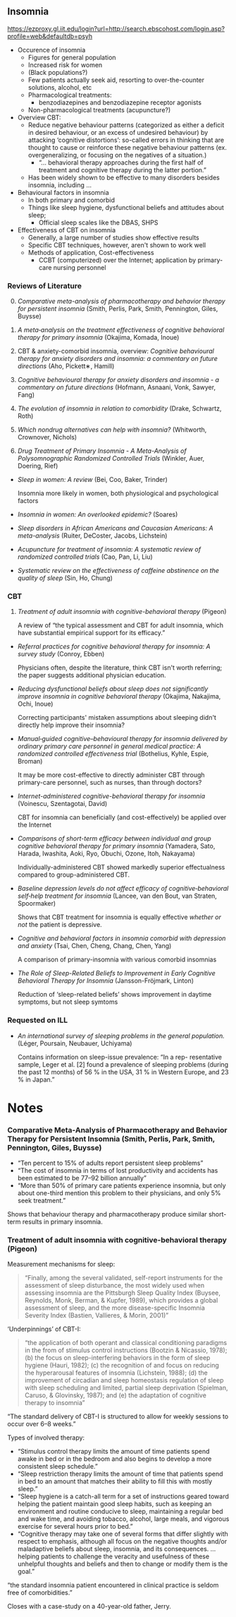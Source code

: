 Insomnia
--------
https://ezproxy.gl.iit.edu/login?url=http://search.ebscohost.com/login.asp?profile=web&defaultdb=psyh

 - Occurence of insomnia
    - Figures for general population
    - Increased risk for women
    - (Black populations?)
    - Few patients actually seek aid, resorting to over-the-counter solutions, alcohol, etc
    - Pharmacological treatments:
       - benzodiazepines and benzodiazepine receptor agonists
    - Non-pharmacological treatments (acupuncture?)
 - Overview CBT:
    - Reduce negative behaviour patterns (categorized as either a deficit in desired behaviour, or
      an excess of undesired behaviour) by attacking ‘cognitive distortions’: so-called errors in
      thinking that are thought to cause or reinforce these negative behaviour patterns (ex.
      overgeneralizing, or focusing on the negatives of a situation.)
       - “... behavioral therapy approaches during the first half of treatment and cognitive therapy
         during the latter portion.”
    - Has been widely shown to be effective to many disorders besides insomnia, including ...
 - Behavioural factors in insomnia
    - In both primary and comorbid
    - Things like sleep hygiene, dysfunctional beliefs and attitudes about sleep;
       - Official sleep scales like the DBAS, SHPS
 - Effectiveness of CBT on insomnia
    - Generally, a large number of studies show effective results
    - Specific CBT techniques, however, aren't shown to work well
    - Methods of application, Cost-effectiveness
       - CCBT (computerized) over the Internet; application by primary-care nursing personnel


### Reviews of Literature
0. *Comparative meta-analysis of pharmacotherapy and behavior therapy for persistent insomnia* (Smith, Perlis, Park, Smith, Pennington, Giles, Buysse)

1. *A meta‐analysis on the treatment effectiveness of cognitive behavioral therapy for primary
   insomnia* (Okajima, Komada, Inoue)

2. CBT & anxiety-comorbid insomnia, overview: *Cognitive behavioural therapy for anxiety disorders
   and insomnia: a commentary on future directions* (Aho, Pickett∗, Hamill)

3. *Cognitive behavioural therapy for anxiety disorders and insomnia - a commentary on future
   directions* (Hofmann, Asnaani, Vonk, Sawyer, Fang)

4. *The evolution of insomnia in relation to comorbidity* (Drake, Schwartz, Roth)

5. *Which nondrug alternatives can help with insomnia?* (Whitworth, Crownover, Nichols)

6. *Drug Treatment of Primary Insomnia - A Meta-Analysis of Polysomnographic Randomized Controlled
   Trials* (Winkler, Auer, Doering, Rief)

 - *Sleep in women: A review* (Bei, Coo, Baker, Trinder)

   Insomnia more likely in women, both physiological and psychological factors

 - *Insomnia in women: An overlooked epidemic?* (Soares)

 - *Sleep disorders in African Americans and Caucasian Americans: A meta-analysis* (Ruiter,
   DeCoster, Jacobs, Lichstein)

 - *Acupuncture for treatment of insomnia: A systematic review of randomized controlled trials*
   (Cao, Pan, Li, Liu)

 - *Systematic review on the effectiveness of caffeine abstinence on the quality of sleep* (Sin, Ho,
   Chung)

### CBT

1. *Treatment of adult insomnia with cognitive-behavioral therapy* (Pigeon)

   A review of “the typical assessment and CBT for adult insomnia, which have substantial empirical
   support for its efficacy.”

 - *Referral practices for cognitive behavioral therapy for insomnia: A survey study* (Conroy,
       Ebben)

   Physicians often, despite the literature, think CBT isn't worth referring; the paper suggests
   additional physician education.

 - *Reducing dysfunctional beliefs about sleep does not significantly improve insomnia in cognitive
   behavioral therapy* (Okajima, Nakajima, Ochi, Inoue)

   Correcting participants' mistaken assumptions about sleeping didn't directly help improve their
   insomnia?

 - *Manual‐guided cognitive–behavioural therapy for insomnia delivered by ordinary primary care
   personnel in general medical practice: A randomized controlled effectiveness trial* (Bothelius,
   Kyhle, Espie, Broman)

   It may be more cost-effective to directly administer CBT through primary-care personnel, such as
   nurses, than through doctors?

 - *Internet-administered cognitive-behavioral therapy for insomnia* (Voinescu, Szentagotai, David)

   CBT for insomnia can beneficially (and cost-effectively) be applied over the Internet

 - *Comparisons of short-term efficacy between individual and group cognitive behavioral therapy for
   primary insomnia* (Yamadera, Sato, Harada, Iwashita, Aoki, Ryo, Obuchi, Ozone, Itoh, Nakayama)

   Individually-administered CBT showed markedly superior effectualness compared to
   group-administered CBT.

 - *Baseline depression levels do not affect efficacy of cognitive‐behavioral self‐help treatment
   for insomnia* (Lancee, van den Bout, van Straten, Spoormaker)

   Shows that CBT treatment for insomnia is equally effective *whether or not* the patient is
   depressive.

 - *Cognitive and behavioral factors in insomnia comorbid with depression and anxiety* (Tsai, Chen,
   Cheng, Chang, Chen, Yang)

   A comparison of primary-insomnia with various comorbid insomnias

 - *The Role of Sleep-Related Beliefs to Improvement in Early Cognitive Behavioral Therapy for
   Insomnia* (Jansson-Fröjmark, Linton)

   Reduction of ‘sleep-related beliefs’ shows improvement in daytime symptoms, but not sleep symtoms

### Requested on ILL
 - *An international survey of sleeping problems in the general population.* (Léger, Poursain,
   Neubauer, Uchiyama)

   Contains information on sleep-issue prevalence: “In a rep- resentative sample, Leger et al. [2]
   found a prevalence of sleeping problems (during the past 12 months) of 56 % in the USA, 31 % in
   Western Europe, and 23 % in Japan.”

Notes
=====
### Comparative Meta-Analysis of Pharmacotherapy and Behavior Therapy for Persistent Insomnia (Smith, Perlis, Park, Smith, Pennington, Giles, Buysse)

 - “Ten percent to 15% of adults report persistent sleep problems”
 - “The cost of insomnia in terms of lost productivity and accidents has been estimated to be $77–$92
   billion annually”
 - “More than 50% of primary care patients experience insomnia, but only about one-third mention
   this problem to their physicians, and only 5% seek treatment.”

Shows that behaviour therapy and pharmacotherapy produce similar short-term results in primary
insomnia.

### Treatment of adult insomnia with cognitive-behavioral therapy (Pigeon)

Measurement mechanisms for sleep:
>  “Finally, among the several validated, self-report instruments for the assessment of sleep
>  disturbance, the most widely used when assessing insomnia are the Pittsburgh Sleep Quality Index
>  (Buysee, Reynolds, Monk, Berman, & Kupfer, 1989), which provides a global assessment of sleep,
>  and the more disease-specific Insomnia Severity Index (Bastien, Vallieres, & Morin, 2001)”

‘Underpinnings’ of CBT-I:
>  “the application of both operant and classical conditioning paradigms in the from of stimulus
>  control instructions (Bootzin & Nicassio, 1978); (b) the focus on sleep-interfering behaviors in
>  the form of sleep hygiene (Hauri, 1982); (c) the recognition of and focus on reducing the
>  hyperarousal features of insomnia (Lichstein, 1988); (d) the improvement of circadian and sleep
>  homeostasis regulation of sleep with sleep scheduling and limited, partial sleep deprivation
>  (Spielman, Caruso, & Glovinsky, 1987); and (e) the adaptation of cognitive therapy to insomnia”

“The standard delivery of CBT-I is structured to allow for weekly sessions to occur over 6–8 weeks.”

Types of involved therapy:
 - “Stimulus control therapy limits the amount of time patients spend awake in bed or in the bedroom
   and also begins to develop a more consistent sleep schedule.”
 - “Sleep restriction therapy limits the amount of time that patients spend in bed to an amount that
   matches their ability to fill this with mostly sleep.”
 - “Sleep hygiene is a catch-all term for a set of instructions geared toward helping the patient
   maintain good sleep habits, such as keeping an environment and routine conducive to sleep,
   maintaining a regular bed and wake time, and avoiding tobacco, alcohol, large meals, and vigorous
   exercise for several hours prior to bed.”
 - “Cognitive therapy may take one of several forms that differ slightly with respect to emphasis,
   although all focus on the negative thoughts and/or maladaptive beliefs about sleep, insomnia, and
   its consequences. ... helping patients to challenge the veracity and usefulness of these
   unhelpful thoughts and beliefs and then to change or modify them is the goal.”

“the standard insomnia patient encountered in clinical practice is seldom free of
comorbidities.”

Closes with a case-study on a 40-year-old father, Jerry.
